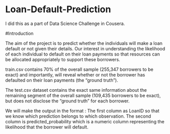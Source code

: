 # Loan-Default-Prediction


I did this as a part of Data Science Challenge in Cousera.

#Introduction

The aim of the project is to predict whether the individuals will make a loan default or not given their details.
Our interest in understanding the likelihood of each individual to default on their loan payments so that resources
can be allocated appropriately to support these borrowers. 

train.csv contains 70% of the overall sample (255,347 borrowers to be exact) and importantly, will reveal whether or not the borrower 
has defaulted on their loan payments (the “ground truth”).

The test.csv dataset contains the exact same information about the remaining segment of the overall sample (109,435 borrowers to be exact), 
but does not disclose the “ground truth” for each borrower. 

We will make the output in the format : The first column as LoanID so that we know which prediction belongs to which observation. 
The second column is predicted_probability which is a numeric column representing the likelihood that the borrower will default.
